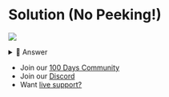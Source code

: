 # Solution (No Peeking!)
![](https://www.youtube.com/watch?v=8KZcV2-Bq2s)

<details> <summary> 👀 Answer </summary>

Check out my solution in [this repl](https://replit.com/@replit/Day-76-Solution?v=1).

</details>

- Join our [100 Days Community](https://replit.com/100-days-help)
- Join our [Discord](https://replit.com/discord)
- Want [live support?](https://replit.com/replit-101)